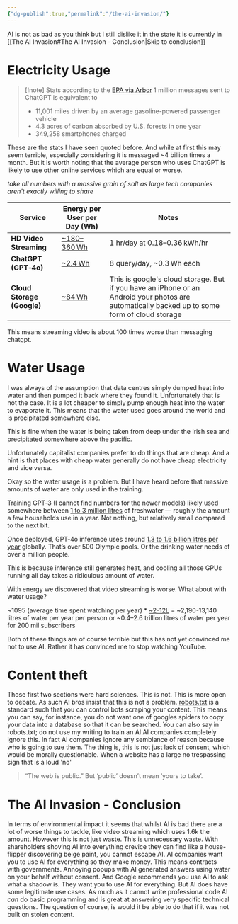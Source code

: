 ```yaml
---
{"dg-publish":true,"permalink":"/the-ai-invasion/"}
---
```


AI is not as bad as you think but I still dislike it in the state it is currently in
[[The AI Invasion#The AI Invasion - Conclusion\|Skip to conclusion]]
# Electricity Usage
>[!note] Stats according to the [EPA via Arbor](https://www.arbor.eco/blog/ai-environmental-impact)
1 million messages sent to ChatGPT is equivalent to
> - 11,001 miles driven by an average gasoline-powered passenger vehicle
> - 4.3 acres of carbon absorbed by U.S. forests in one year
> - 349,258 smartphones charged

These are the stats I have seen quoted before. And while at first this may seem terrible, especially considering it is messaged ~4 billion times a month. But it is worth noting that the average person who uses ChatGPT is likely to use other online services which are equal or worse.

*take all numbers with a massive grain of salt as large tech companies aren't exactly willing to share*

| Service                    | Energy per User per Day (Wh)                                                                                    | Notes                                                                                                                                         |
| -------------------------- | --------------------------------------------------------------------------------------------------------------- | --------------------------------------------------------------------------------------------------------------------------------------------- |
| **HD Video Streaming**     | [~180–360 Wh](https://www.weforum.org/stories/2020/03/carbon-footprint-netflix-video-streaming-climate-change/) | 1 hr/day at 0.18–0.36 kWh/hr                                                                                                                  |
| **ChatGPT (GPT‑4o)**       | [~2.4 Wh](https://epoch.ai/gradient-updates/how-much-energy-does-chatgpt-use)                                   | 8 query/day, ~0.3 Wh each                                                                                                                     |
| **Cloud Storage (Google)** | [~84 Wh](https://techcrunch.com/2025/07/01/googles-data-center-energy-use-doubled-in-four-years/)               | This is google's cloud storage. But if you have an iPhone or an Android your photos are automatically backed up to some form of cloud storage |

This means streaming video is about 100 times worse than messaging chatgpt.
# Water Usage

I was always of the assumption that data centres simply dumped heat into water and then pumped it back where they found it. Unfortunately that is not the case. It is a lot cheaper to simply pump enough heat into the water to evaporate it.
This means that the water used goes around the world and is precipitated somewhere else.

This is fine when the water is being taken from deep under the Irish sea and precipitated somewhere above the pacific.

Unfortunately capitalist companies prefer to do things that are cheap. And a hint is that places with cheap water generally do not have cheap electricity and vice versa.

Okay so the water usage is a problem. But I have heard before that massive amounts of water are only used in the training.

Training GPT‑3 (I cannot find numbers for the newer models) likely used somewhere between [1 to 3 million litres](https://generative-ai-newsroom.com/the-often-overlooked-water-footprint-of-ai-models-46991e3094b6) of freshwater — roughly the amount a few households use in a year. Not nothing, but relatively small compared to the next bit.

Once deployed, GPT‑4o inference uses around [1.3 to 1.6 billion litres per year](https://arxiv.org/html/2505.09598v1) globally. That’s over 500 Olympic pools. Or the drinking water needs of over a million people.

This is because inference still generates heat, and cooling all those GPUs running all day takes a ridiculous amount of water.

With energy we discovered that video streaming is worse. What about with water usage?

~1095 (average time spent watching per year) * [~2-12L](https://www.mozillafoundation.org/en/blog/ai-internet-carbon-footprint/) = ~2,190-13,140 litres of water per year per person or ~0.4–2.6 trillion litres of water per year for 200 mil subscribers

Both of these things are of course terrible but this has not yet convinced me not to use AI. Rather it has convinced me to stop watching YouTube.
# Content theft
Those first two sections were hard sciences. This is not. This is more open to debate.
As such AI bros insist that this is not a problem.
[robots.txt](https://en.wikipedia.org/wiki/Robots.txt) is a standard such that you can control bots scraping your content. This means you can say, for instance, you do not want one of googles spiders to copy your data into a database so that it can be searched. You can also say in robots.txt; do not use my writing to train an AI
AI companies completely ignore this. In fact AI companies ignore any semblance of reason because who is going to sue them.
The thing is, this is not just lack of consent, which would be morally questionable. When a website has a large no trespassing sign that is a loud 'no'

> “The web is public.” But ‘public’ doesn’t mean ‘yours to take’.

# The AI Invasion - Conclusion
In terms of environmental impact it seems that whilst AI is bad there are a lot of worse things to tackle, like video streaming which uses 1.6k the amount. However this is not just waste. This is unnecessary waste. With shareholders shoving AI into everything crevice they can find like a house-flipper discovering beige paint, you cannot escape AI. AI companies want you to use AI for everything so they make money. This means contracts with governments. Annoying popups with AI generated answers using water on your behalf without consent. And Google recommends you use AI to ask what a shadow is. They want you to use AI for everything. But AI does have some legitimate use cases. As much as it cannot write professional code AI *can* do basic programming and is great at answering very specific technical questions. The question of course, is would it be able to do that if it was not built on stolen content.